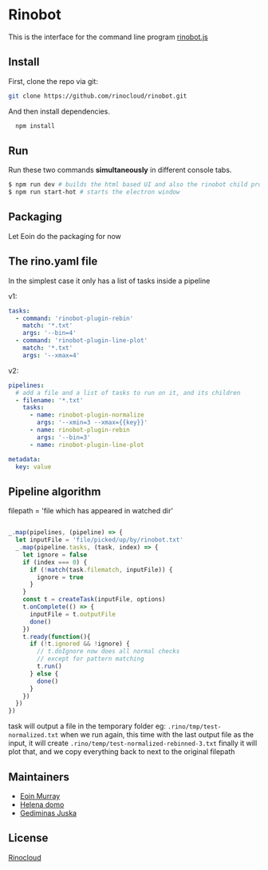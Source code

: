 
# Rinobot

This is the interface for the command line program [rinobot.js](https://github.com/rinocloud/rinobot/)

## Install

First, clone the repo via git:

```bash
git clone https://github.com/rinocloud/rinobot.git
```

And then install dependencies.

```bash
  npm install
```

## Run

Run these two commands __simultaneously__ in different console tabs.

```bash
$ npm run dev # builds the html based UI and also the rinobot child process, hot reloads
$ npm run start-hot # starts the electron window
```

## Packaging

Let Eoin do the packaging for now

## The rino.yaml file


In the simplest case it only has a list of tasks inside a pipeline

v1:

```yaml
tasks:
  - command: 'rinobot-plugin-rebin'
    match: '*.txt'
    args: '--bin=4'
  - command: 'rinobot-plugin-line-plot'
    match: '*.txt'
    args: '--xmax=4'
```

v2:

```yaml
pipelines:
  # add a file and a list of tasks to run on it, and its children
  - filename: '*.txt'
    tasks:
      - name: rinobot-plugin-normalize
        args: '--xmin=3 --xmax={{key}}'
      - name: rinobot-plugin-rebin
        args: '--bin=3'
      - name: rinobot-plugin-line-plot

metadata:
  key: value
```

## Pipeline algorithm

filepath = 'file which has appeared in watched dir'

```javascript

_.map(pipelines, (pipeline) => {
  let inputFile = 'file/picked/up/by/rinobot.txt'
  _.map(pipeline.tasks, (task, index) => {
    let ignore = false
    if (index === 0) {
      if (!match(task.filematch, inputFile)) {
        ignore = true
      }
    }
    const t = createTask(inputFile, options)
    t.onComplete(() => {
      inputFile = t.outputFile
      done()
    })
    t.ready(function(){
      if (!t.ignored && !ignore) {
        // t.doIgnore now does all normal checks
        // except for pattern matching
        t.run()
      } else {
        done()
      }
    })
  })
})


```

task will output a file in the temporary folder eg:
`.rino/tmp/test-normalized.txt` when we run again, this time with the last output
file as the input, it will create `.rino/temp/test-normalized-rebinned-3.txt`
finally it will plot that, and we copy everything back to next to the original
filepath


## Maintainers

- [Eoin Murray](https://github.com/eoinmurray)
- [Helena domo](https://github.com/helenadm)
- [Gediminas Juska](https://github.com/gedj)

## License
[Rinocloud](https://github.com/rinocloud)
